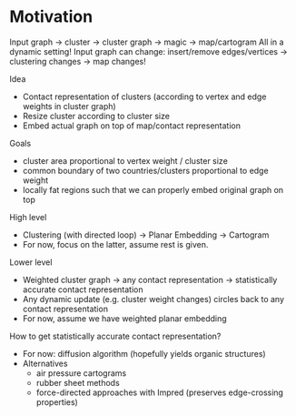 # Motivation

Input graph -> cluster -> cluster graph -> magic -> map/cartogram
All in a dynamic setting! Input graph can change: insert/remove edges/vertices -> clustering changes -> map changes!

Idea
- Contact representation of clusters (according to vertex and edge weights in cluster graph)
- Resize cluster according to cluster size
- Embed actual graph on top of map/contact representation

Goals
- cluster area proportional to vertex weight / cluster size
- common boundary of two countries/clusters proportional to edge weight
- locally fat regions such that we can properly embed original graph on top

High level
- Clustering (with directed loop) -> Planar Embedding -> Cartogram
- For now, focus on the latter, assume rest is given.

Lower level
- Weighted cluster graph -> any contact representation -> statistically accurate contact representation
- Any dynamic update (e.g. cluster weight changes) circles back to any contact representation
- For now, assume we have weighted planar embedding

How to get statistically accurate contact representation?
- For now: diffusion algorithm (hopefully yields organic structures)
- Alternatives
    - air pressure cartograms
    - rubber sheet methods
    - force-directed approaches with Impred (preserves edge-crossing properties)
